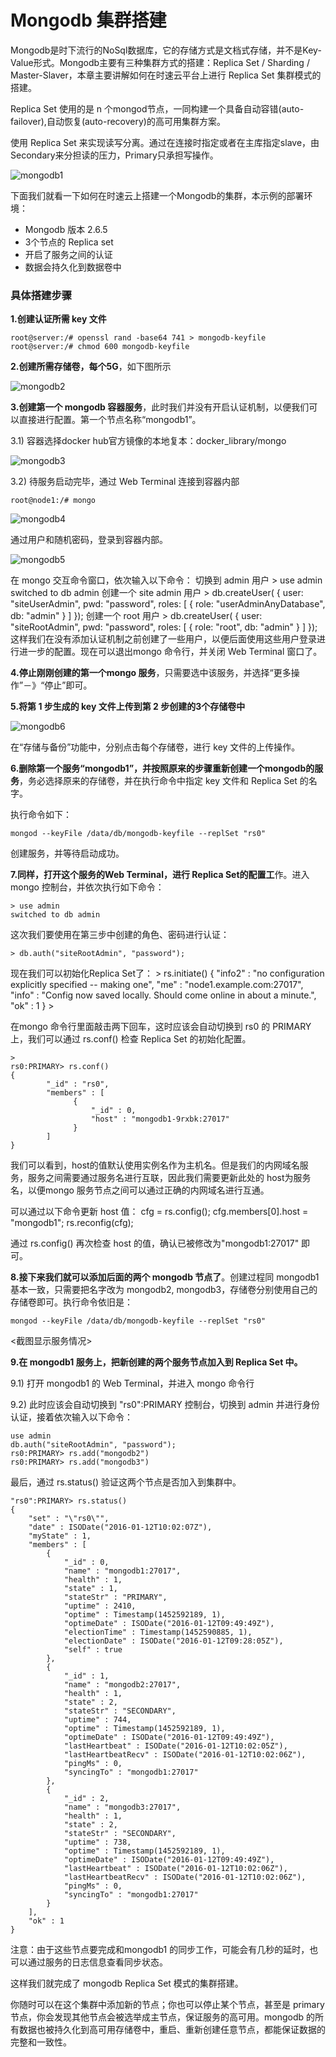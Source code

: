 # Mongodb 集群搭建
Mongodb是时下流行的NoSql数据库，它的存储方式是文档式存储，并不是Key-Value形式。Mongodb主要有三种集群方式的搭建：Replica Set / Sharding / Master-Slaver，本章主要讲解如何在时速云平台上进行 Replica Set 集群模式的搭建。

Replica Set 使用的是 n 个mongod节点，一同构建一个具备自动容错(auto-failover),自动恢复(auto-recovery)的高可用集群方案。

使用 Replica Set 来实现读写分离。通过在连接时指定或者在主库指定slave，由Secondary来分担读的压力，Primary只承担写操作。

 ![mongodb1](/doc/v1/images/advservices/mongo-rs-1.png)

下面我们就看一下如何在时速云上搭建一个Mongodb的集群，本示例的部署环境：
* Mongodb 版本 2.6.5
* 3个节点的 Replica set
* 开启了服务之间的认证
* 数据会持久化到数据卷中

### 具体搭建步骤
**1.创建认证所需 key 文件**


    root@server:/# openssl rand -base64 741 > mongodb-keyfile
    root@server:/# chmod 600 mongodb-keyfile

**2.创建所需存储卷，每个5G**，如下图所示

![mongodb2](/doc/v1/images/advservices/mongo-rs-2.png)

**3.创建第一个 mongodb 容器服务**，此时我们并没有开启认证机制，以便我们可以直接进行配置。第一个节点名称“mongodb1”。

3.1) 容器选择docker hub官方镜像的本地复本：docker_library/mongo

![mongodb3](/doc/v1/images/advservices/mongo-rs-3.png)

3.2) 待服务启动完毕，通过 Web Terminal 连接到容器内部

    root@node1:/# mongo

![mongodb4](/doc/v1/images/advservices/mongo-rs-4.png)

通过用户和随机密码，登录到容器内部。

![mongodb5](/doc/v1/images/advservices/mongo-rs-5.png)

在 mongo 交互命令窗口，依次输入以下命令：
切换到 admin 用户
    > use admin
    switched to db admin
创建一个 site admin 用户
    > db.createUser( {
         user: "siteUserAdmin",
         pwd: "password",
         roles: [ { role: "userAdminAnyDatabase", db: "admin" } ]
       });
创建一个 root 用户
    > db.createUser( {
         user: "siteRootAdmin",
         pwd: "password",
         roles: [ { role: "root", db: "admin" } ]
       });
这样我们在没有添加认证机制之前创建了一些用户，以便后面使用这些用户登录进行进一步的配置。现在可以退出mongo 命令行，并关闭 Web Terminal 窗口了。

**4.停止刚刚创建的第一个mongo 服务**，只需要选中该服务，并选择“更多操作”－》“停止”即可。

**5.将第 1 步生成的 key 文件上传到第 2 步创建的3个存储卷中**

![mongodb6](/doc/v1/images/advservices/mongo-rs-6.png)

在“存储与备份”功能中，分别点击每个存储卷，进行 key 文件的上传操作。

**6.删除第一个服务“mongodb1”，并按照原来的步骤重新创建一个mongodb的服务**，务必选择原来的存储卷，并在执行命令中指定 key 文件和 Replica Set 的名字。

执行命令如下：

    mongod --keyFile /data/db/mongodb-keyfile --replSet "rs0"
创建服务，并等待启动成功。

**7.同样，打开这个服务的Web Terminal，进行 Replica Set的配置工**作。进入mongo 控制台，并依次执行如下命令：

    > use admin
    switched to db admin

这次我们要使用在第三步中创建的角色、密码进行认证：

    > db.auth("siteRootAdmin", "password");
现在我们可以初始化Replica Set了：
    > rs.initiate()
    {
             "info2" : "no configuration explicitly specified -- making one",
             "me" : "node1.example.com:27017",
             "info" : "Config now saved locally.  Should come online in about a minute.",
             "ok" : 1
    }
    >

在mongo 命令行里面敲击两下回车，这时应该会自动切换到 rs0 的 PRIMARY 上，我们可以通过 rs.conf() 检查 Replica Set 的初始化配置。

    >
    rs0:PRIMARY> rs.conf()
    {
            "_id" : "rs0",
            "members" : [
                  {
                      "_id" : 0,
                      "host" : "mongodb1-9rxbk:27017"
                  }
            ]
    }

我们可以看到，host的值默认使用实例名作为主机名。但是我们的内网域名服务，服务之间需要通过服务名进行互联，因此我们需要更新此处的 host为服务名，以便mongo 服务节点之间可以通过正确的内网域名进行互通。

可以通过以下命令更新 host 值：
    cfg = rs.config();
    cfg.members[0].host = "mongodb1";
    rs.reconfig(cfg);

通过 rs.config() 再次检查 host 的值，确认已被修改为"mongodb1:27017" 即可。

**8.接下来我们就可以添加后面的两个 mongodb 节点了**。创建过程同 mongodb1 基本一致，只需要把名字改为 mongodb2, mongodb3，存储卷分别使用自己的存储卷即可。执行命令依旧是：

    mongod --keyFile /data/db/mongodb-keyfile --replSet "rs0"


<截图显示服务情况>

**9.在 mongodb1 服务上，把新创建的两个服务节点加入到 Replica Set 中。**

9.1) 打开 mongodb1 的 Web Terminal，并进入 mongo 命令行

9.2) 此时应该会自动切换到 "rs0":PRIMARY 控制台，切换到 admin 并进行身份认证，接着依次输入以下命令：

    use admin
    db.auth("siteRootAdmin", "password");
    rs0:PRIMARY> rs.add("mongodb2")
    rs0:PRIMARY> rs.add("mongodb3")
最后，通过 rs.status() 验证这两个节点是否加入到集群中。

    "rs0":PRIMARY> rs.status()
    {
    	"set" : "\"rs0\"",
    	"date" : ISODate("2016-01-12T10:02:07Z"),
    	"myState" : 1,
    	"members" : [
    		{
    			"_id" : 0,
    			"name" : "mongodb1:27017",
    			"health" : 1,
    			"state" : 1,
    			"stateStr" : "PRIMARY",
    			"uptime" : 2410,
    			"optime" : Timestamp(1452592189, 1),
    			"optimeDate" : ISODate("2016-01-12T09:49:49Z"),
    			"electionTime" : Timestamp(1452590885, 1),
    			"electionDate" : ISODate("2016-01-12T09:28:05Z"),
    			"self" : true
    		},
    		{
    			"_id" : 1,
    			"name" : "mongodb2:27017",
    			"health" : 1,
    			"state" : 2,
    			"stateStr" : "SECONDARY",
    			"uptime" : 744,
    			"optime" : Timestamp(1452592189, 1),
    			"optimeDate" : ISODate("2016-01-12T09:49:49Z"),
    			"lastHeartbeat" : ISODate("2016-01-12T10:02:05Z"),
    			"lastHeartbeatRecv" : ISODate("2016-01-12T10:02:06Z"),
    			"pingMs" : 0,
    			"syncingTo" : "mongodb1:27017"
    		},
    		{
    			"_id" : 2,
    			"name" : "mongodb3:27017",
    			"health" : 1,
    			"state" : 2,
    			"stateStr" : "SECONDARY",
    			"uptime" : 738,
    			"optime" : Timestamp(1452592189, 1),
    			"optimeDate" : ISODate("2016-01-12T09:49:49Z"),
    			"lastHeartbeat" : ISODate("2016-01-12T10:02:06Z"),
    			"lastHeartbeatRecv" : ISODate("2016-01-12T10:02:06Z"),
    			"pingMs" : 0,
    			"syncingTo" : "mongodb1:27017"
    		}
    	],
    	"ok" : 1
    }

注意：由于这些节点要完成和mongodb1 的同步工作，可能会有几秒的延时，也可以通过服务的日志信息查看同步状态。

这样我们就完成了 mongodb Replica Set 模式的集群搭建。

你随时可以在这个集群中添加新的节点；你也可以停止某个节点，甚至是 primary 节点，你会发现其他节点会被选举成主节点，保证服务的高可用。mongodb 的所有数据也被持久化到高可用存储卷中，重启、重新创建任意节点，都能保证数据的完整和一致性。



